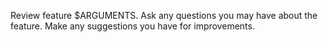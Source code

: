 Review feature $ARGUMENTS. Ask any questions you may have about the feature.  Make any suggestions you have for improvements.
